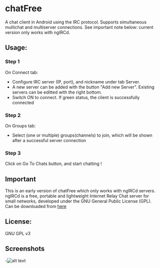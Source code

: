 # chatFree #
A chat client in Android using the IRC protocol.
Supports simultaneous multichat and multiserver connections.
See important note below: current version only works with ngIRCd.

## Usage:

### Step 1

On Connect tab:
* Configure IRC server (IP, port), and nickname under tab Server.
* A new server can be added with the button "Add new Server". Existing servers can be editted with the right bottom.
* Switch ON to connect. If green status, the client is successfully connected

### Step 2

On Groups tab:
* Select (one or multiple) groups(channels) to join, which will be shown after a successful server connection

### Step 3

Click on Go To Chats button, and start chatting ! 

## Important
This is an early version of chatFree which only works with ngIRCd servers.
ngIRCd is a free, portable and lightweight Internet Relay Chat server for small networks, developed under the GNU General Public License (GPL).
Can be downloaded from [here](http://ngircd.barton.de/)

## License:
GNU GPL v3

## Screenshots

-![alt text](http://i.imgur.com/WWLYo.gif "Screenshots")